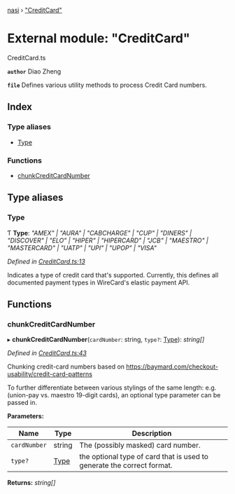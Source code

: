 [nasi](../globals.md) › ["CreditCard"](_creditcard_.md)

# External module: "CreditCard"

CreditCard.ts

**`author`** Diao Zheng

**`file`** Defines various utility methods to process Credit Card numbers.

## Index

### Type aliases

* [Type](_creditcard_.md#type)

### Functions

* [chunkCreditCardNumber](_creditcard_.md#chunkcreditcardnumber)

## Type aliases

###  Type

Ƭ **Type**: *"AMEX" | "AURA" | "CABCHARGE" | "CUP" | "DINERS" | "DISCOVER" | "ELO" | "HIPER" | "HIPERCARD" | "JCB" | "MAESTRO" | "MASTERCARD" | "UATP" | "UPI" | "UPOP" | "VISA"*

*Defined in [CreditCard.ts:13](https://github.com/diaozheng999/nasi/blob/5f965cb/src/CreditCard.ts#L13)*

Indicates a type of credit card that's supported. Currently, this defines
all documented payment types in WireCard's elastic payment API.

## Functions

###  chunkCreditCardNumber

▸ **chunkCreditCardNumber**(`cardNumber`: string, `type?`: [Type](_creditcard_.md#type)): *string[]*

*Defined in [CreditCard.ts:43](https://github.com/diaozheng999/nasi/blob/5f965cb/src/CreditCard.ts#L43)*

Chunking credit-card numbers based on
https://baymard.com/checkout-usability/credit-card-patterns

To further differentiate between various stylings of the same length:
  e.g. (union-pay vs. maestro 19-digit cards), an optional type parameter
can be passed in.

**Parameters:**

Name | Type | Description |
------ | ------ | ------ |
`cardNumber` | string | The (possibly masked) card number. |
`type?` | [Type](_creditcard_.md#type) | the optional type of card that is used to generate the correct format.  |

**Returns:** *string[]*

